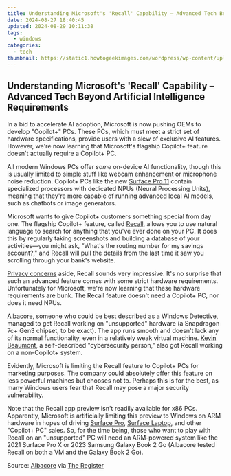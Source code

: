 ```yaml
---
title: Understanding Microsoft's 'Recall' Capability – Advanced Tech Beyond Artificial Intelligence Requirements
date: 2024-08-27 18:40:45
updated: 2024-08-29 10:11:38
tags:
  - windows
categories:
  - tech
thumbnail: https://static1.howtogeekimages.com/wordpress/wp-content/uploads/2024/05/48.jpg
---
```


## Understanding Microsoft's 'Recall' Capability – Advanced Tech Beyond Artificial Intelligence Requirements

In a bid to accelerate AI adoption, Microsoft is now pushing OEMs to develop "Copilot+" PCs. These PCs, which must meet a strict set of hardware specifications, provide users with a slew of exclusive AI features. However, we're now learning that Microsoft's flagship Copilot+ feature doesn't actually require a Copilot+ PC.

 All modern Windows PCs offer _some_ on-device AI functionality, though this is usually limited to simple stuff like webcam enhancement or microphone noise reduction. Copilot+ PCs like the new [Surface Pro 11](https://extra-resources.techidaily.com/enhancing-stories-through-animations-with-movie-maker/) contain specialized processors with dedicated NPUs (Neural Processing Units), meaning that they're more capable of running advanced local AI models, such as chatbots or image generators.

 Microsoft wants to give Copilot+ customers something special from day one. The flagship Copilot+ feature, called [Recall](https://tech-hub.techidaily.com/leveraging-chatgpt-for-effective-meditation-routines-a-step-by-step-guide/), allows you to use natural language to search for anything that you've ever done on your PC. It does this by regularly taking screenshots and building a database of your activities—you might ask, "What's the routing number for my savings account?," and Recall will pull the details from the last time it saw you scrolling through your bank's website.

[Privacy concerns](https://cyberplace.social/@GossiTheDog/112492445214914228) aside, Recall sounds very impressive. It's no surprise that such an advanced feature comes with some strict hardware requirements. Unfortunately for Microsoft, we're now learning that these hardware requirements are bunk. The Recall feature doesn't need a Copilot+ PC, nor does it need NPUs.

[Albacore](https://x.com/thebookisclosed/status/1794507110119559491), someone who could be best described as a Windows Detective, managed to get Recall working on "unsupported" hardware (a Snapdragon 7c+ Gen3 chipset, to be exact). The app runs smooth and doesn't lack any of its normal functionality, even in a relatively weak virtual machine. [Kevin Beaumont](https://mastodon.social/@GossiTheDog@cyberplace.social/112509781187277051), a self-described "cybersecurity person," also got Recall working on a non-Copilot+ system.

 Evidently, Microsoft is limiting the Recall feature to Copilot+ PCs for marketing purposes. The company could absolutely offer this feature on less powerful machines but chooses not to. Perhaps this is for the best, as many Windows users fear that Recall may pose a major security vulnerability.

 Note that the Recall app preview isn't readily available for x86 PCs. Apparently, Microsoft is artificially limiting this preview to Windows on ARM hardware in hopes of driving [Surface Pro](https://extra-resources.techidaily.com/enhancing-stories-through-animations-with-movie-maker/), [Surface Laptop](https://android-unlock.techidaily.com/how-to-change-samsung-lock-screen-clock-in-seconds-by-drfone-android/), and other "Copilot+ PC" sales. So, for the time being, those who want to play with Recall on an "unsupported" PC will need an ARM-powered system like the 2021 Surface Pro X or 2023 Samsung Galaxy Book 2 Go (Albacore tested Recall on both a VM and the Galaxy Book 2 Go).

 Source: [Albacore](https://x.com/thebookisclosed/status/1794507110119559491) via [The Register](https://www.theregister.com/2024/05/28/microsofts%5Frecall%5Fpreview%5Fon%5Fnon%5Fai%5Fpc/)

<ins class="adsbygoogle"
     style="display:block"
     data-ad-format="autorelaxed"
     data-ad-client="ca-pub-7571918770474297"
     data-ad-slot="1223367746"></ins>



<ins class="adsbygoogle"
     style="display:block"
     data-ad-client="ca-pub-7571918770474297"
     data-ad-slot="8358498916"
     data-ad-format="auto"
     data-full-width-responsive="true"></ins>
